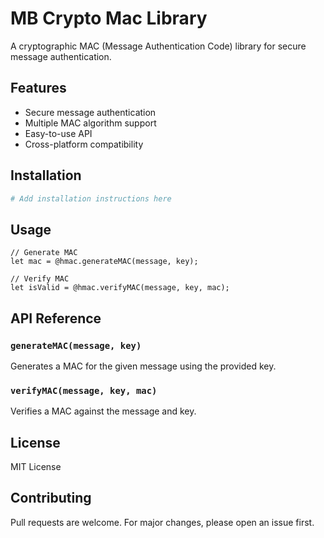 # MB Crypto Mac Library

A cryptographic MAC (Message Authentication Code) library for secure message authentication.

## Features

- Secure message authentication
- Multiple MAC algorithm support
- Easy-to-use API
- Cross-platform compatibility

## Installation

```bash
# Add installation instructions here
```

## Usage

```moonbit
// Generate MAC
let mac = @hmac.generateMAC(message, key);

// Verify MAC
let isValid = @hmac.verifyMAC(message, key, mac);
```

## API Reference

### `generateMAC(message, key)`
Generates a MAC for the given message using the provided key.

### `verifyMAC(message, key, mac)`
Verifies a MAC against the message and key.

## License

MIT License

## Contributing

Pull requests are welcome. For major changes, please open an issue first.
